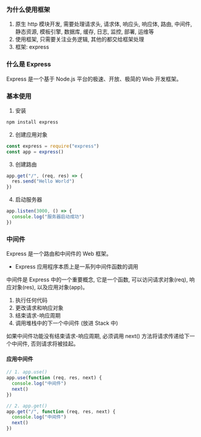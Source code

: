 ### 为什么使用框架

1. 原生 http 模块开发, 需要处理请求头, 请求体, 响应头, 响应体, 路由, 中间件, 静态资源, 模板引擎, 数据库, 缓存, 日志, 监控, 部署, 运维等
2. 使用框架, 只需要关注业务逻辑, 其他的都交给框架处理
3. 框架: express

### 什么是 Express

Express 是一个基于 Node.js 平台的极速、开放、极简的 Web 开发框架。

### 基本使用

1. 安装

```bash
npm install express
```

2. 创建应用对象

```js
const express = require("express")
const app = express()
```

3. 创建路由

```js
app.get("/", (req, res) => {
  res.send("Hello World")
})
```

4. 启动服务器

```js
app.listen(3000, () => {
  console.log("服务器启动成功")
})
```

### 中间件

Express 是一个路由和中间件的 Web 框架。

- Express 应用程序本质上是一系列中间件函数的调用

中间件是 Express 中的一个重要概念, 它是一个函数, 可以访问请求对象(req), 响应对象(res), 以及应用对象(app)。

1. 执行任何代码
2. 更改请求和响应对象
3. 结束请求-响应周期
4. 调用堆栈中的下一个中间件 (放进 Stack 中)

如果中间件功能没有结束请求-响应周期, 必须调用 next() 方法将请求传递给下一个中间件, 否则请求将被挂起。

#### 应用中间件

```js
// 1. app.use()
app.use(function (req, res, next) {
  console.log("中间件")
  next()
})

// 2. app.get()
app.get("/", function (req, res, next) {
  console.log("中间件")
  next()
})
```


